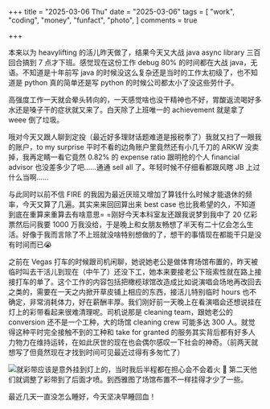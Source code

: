 +++
title = "2025-03-06 Thu"
date = "2025-03-06"
tags = [
    "work",
    "coding",
    "money",
    "funfact",
    "photo",
]
comments = true

+++

本来以为 heavylifting 的活儿昨天做了，结果今天又大战 java async library 三百回合搞到 7 点才下班。感觉现在这份工作 debug 80% 的时间都在大战 java，无语。不知道是十年前写 java 的时候没这么复杂还是当时的工作太初级了，也不知道是 python 真的简单还是写 python 的时候公司都太小了没这些劳什子。

高强度工作一天就会晕头转向的，一天感觉啥也没干精神也不好，胃酸返流喝好多水还是嗓子干的症状就又来了。白天除了上班唯一的 achievement 就是拿了 weee 倒了垃圾。

哦对今天又跟人聊到定投（最近好多理财话题难道是报税季了）我就又扫了一眼我的账户，to my surprise 平时不看的边角账户里竟然还有小几千刀的 ARKW 没卖掉，我再定睛一看它竟然 0.82% 的 expense ratio 跟明抢的个人 financial advisor 也没差多少了吧……通通 sell all 了。年轻时候不仔细看都跟风瞎 JB 上过什么当啊…… 

与此同时以前不信 FIRE 的我因为最近厌班又增加了算钱什么时候才能退休的频率，今天又算了几遍。其实来来回回算出来 best case 也比我希望的久，不知道到底在重算来重算去有啥意思= =刚好今天本科室友还跟我说梦到我中了 20 亿彩票然后问我要 1000 万我没给，于是晚上和女朋友畅想了半天有二十亿会怎么生活。好像于我而言除了不上班就没啥特别想做的了，想干的事情现在都能干只是没有时间而已😭

之前在 Vegas 打车的时候跟司机闲聊，她说她老公是做体育场馆布置的，昨天被临时叫去干活儿到现在（中午了）还没下工，她本来要接老公下班索性就在路上接接打车的单了。这个工作的内容包括把橄榄球馆改造成比如说演唱会场地再改回去之类的，需要在一天之内掀开草皮铺上相应的东西，接活儿特别临时 hours 也不确定，非常消耗体力，好在薪酬丰厚。我们刚好前一天晚上在看演唱会还想说挂在灯上的彩带看起来很难清理呢。司机说那是 cleaning team，跟她老公的 conversion 还不是一个工种，大的场馆 cleaning crew 可能多达 300 人。就觉得这种平时完全接触不到的工种和 take for granted 的服务其实背后都有好多人力物力在维持运转，在如此厌世的现在也会偶尔感叹一下社会的神奇。（前两天就想写了但竟然现在才找到时间可见最近过得有多匆忙了）

![就彩带应该是意外挂到灯上的，当时我后半程都在担心会不会着火 🤣 第二天他们就调整了彩带到了后面才喷。到西雅图了场馆布置不一样挂得才少了一些。](https://media.douchi.space/douchi/media_attachments/files/114/119/889/826/021/759/original/6fd1a392f93c2ca2.png)

最近几天一直没怎么睡好，今天坚决早睡回血！